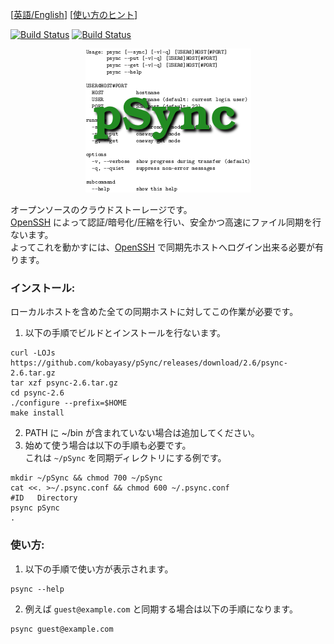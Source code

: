[[英語/English](README_en.md)] [[使い方のヒント](NOTE_ja.md)]

[![Build Status](https://github.com/kobayasy/pSync/workflows/Build/badge.svg)](https://github.com/kobayasy/pSync/actions)
[![Build Status](https://github.com/kobayasy/pSync/workflows/CodeQL/badge.svg)](https://github.com/kobayasy/pSync/security/code-scanning)

<div align="center"><img src="psync.png" alt="pSync"></div>

オープンソースのクラウドストーレージです。  
[OpenSSH] によって認証/暗号化/圧縮を行い、安全かつ高速にファイル同期を行ないます。  
よってこれを動かすには、[OpenSSH] で同期先ホストへログイン出来る必要が有ります。  

### インストール:
ローカルホストを含めた全ての同期ホストに対してこの作業が必要です。  
1. 以下の手順でビルドとインストールを行ないます。  
```
curl -LOJs https://github.com/kobayasy/pSync/releases/download/2.6/psync-2.6.tar.gz
tar xzf psync-2.6.tar.gz
cd psync-2.6
./configure --prefix=$HOME
make install
```
2. PATH に ~/bin が含まれていない場合は追加してください。  
3. 始めて使う場合は以下の手順も必要です。  
これは `~/pSync` を同期ディレクトリにする例です。  
```
mkdir ~/pSync && chmod 700 ~/pSync
cat <<. >~/.psync.conf && chmod 600 ~/.psync.conf
#ID   Directory
psync pSync
.
```

### 使い方:
1. 以下の手順で使い方が表示されます。  
```
psync --help
```
2. 例えば `guest@example.com` と同期する場合は以下の手順になります。  
```
psync guest@example.com
```

[OpenSSH]: https://www.openssh.com

